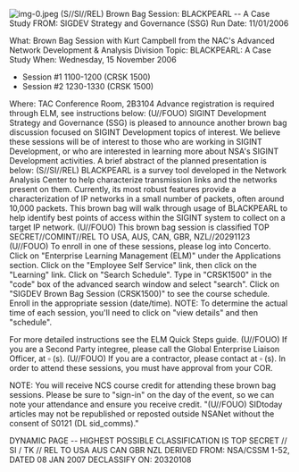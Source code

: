 ![img-0.jpeg](img-0.jpeg)
(S//SI//REL) Brown Bag Session: BLACKPEARL -- A Case Study
FROM:
SIGDEV Strategy and Governance (SSG)
Run Date: 11/01/2006

What: Brown Bag Session with Kurt Campbell from the NAC's Advanced Network Development \& Analysis Division
Topic: BLACKPEARL: A Case Study
When: Wednesday, 15 November 2006

- Session \#1 1100-1200 (CRSK 1500)
- Session \#2 1230-1330 (CRSK 1500)

Where: TAC Conference Room, 2B3104
Advance registration is required through ELM, see instructions below:
(U//FOUO) SIGINT Development Strategy and Governance (SSG) is pleased to announce another brown bag discussion focused on SIGINT Development topics of interest. We believe these sessions will be of interest to those who are working in SIGINT Development, or who are interested in learning more about NSA's SIGINT Development activities. A brief abstract of the planned presentation is below:
(S//SI//REL) BLACKPEARL is a survey tool developed in the Network Analysis Center to help characterize transmission links and the networks present on them. Currently, its most robust features provide a characterization of IP networks in a small number of packets, often around 10,000 packets. This brown bag will walk through usage of BLACKPEARL to help identify best points of access within the SIGINT system to collect on a target IP network.
(U//FOUO) This brown bag session is classified TOP SECRET//COMINT//REL TO USA, AUS, CAN, GBR, NZL//20291123
(U//FOUO) To enroll in one of these sessions, please log into Concerto.
Click on "Enterprise Learning Management (ELM)" under the Applications section.
Click on the "Employee Self Service" link, then click on the "Learning" link.
Click on "Search Schedule".
Type in "CRSK1500" in the "code" box of the advanced search window and select "search". Click on "SIGDEV Brown Bag Session (CRSK1500)" to see the course schedule.
Enroll in the appropriate session (date/time).
NOTE: To determine the actual time of each session, you'll need to click on "view details" and then "schedule".

For more detailed instructions see the ELM Quick Steps guide.
(U//FOUO) If you are a Second Party integree, please call the Global Enterprise Liaison Officer, at $\square$ (s).
(U//FOUO) If you are a contractor, please contact at $\square$ (s). In order to attend these sessions, you must have approval from your COR.

NOTE: You will receive NCS course credit for attending these brown bag sessions. Please be sure to "sign-in" on the day of the event, so we can note your attendance and ensure you receive credit.
"(U//FOUO) SIDtoday articles may not be republished or reposted outside NSANet without the consent of S0121 (DL sid_comms)."

DYNAMIC PAGE -- HIGHEST POSSIBLE CLASSIFICATION IS TOP SECRET // SI / TK // REL TO USA AUS CAN GBR NZL
DERIVED FROM: NSA/CSSM 1-52, DATED 08 JAN 2007 DECLASSIFY ON: 20320108
